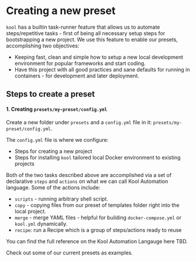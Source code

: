 # Creating a new preset

`kool` has a builtin task-runner feature that allows us to automate steps/repetitive tasks - first of being all necessary setup steps for bootstrapping a new project. We use this feature to enable our presets, accomplishing two objectives:

- Keeping fast, clean and simple how to setup a new local development environment for popular frameworks and start coding.
- Have this project with all good practices and sane defaults for running in containers - for development and later deployment.

## Steps to create a preset

#### 1. Creating `presets/my-preset/config.yml`

Create a new folder under  `presets` and a `config.yml` file in it: `presets/my-preset/config.yml`.

The `config.yml` file is where we configure:

- Steps for creating a new project
- Steps for installing `kool` tailored local Docker environment to existing projects

Both of the two tasks described above are accomplished via a set of declarative `steps` and `actions` on what we can call Kool Automation language. Some of the actions include:

- `scripts` - running arbitrary shell script.
- `copy` - copying files from our preset of templates folder right into the local project.
- `merge` - merge YAML files - helpful for building `docker-compose.yml` or `kool.yml` dynamically.
- `recipe`: run a Recipe which is a group of steps/actions ready to reuse

You can find the full reference on the Kool Automation Langauge here TBD.

Check out some of our current presets as examples.
